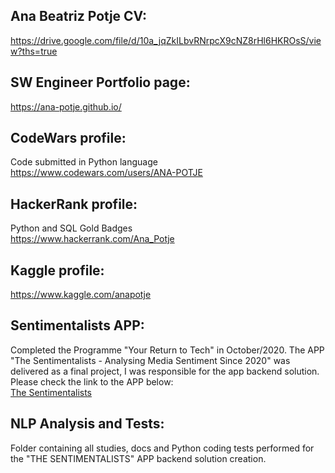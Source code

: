 ## Ana Beatriz Potje CV:
https://drive.google.com/file/d/10a_jqZkILbvRNrpcX9cNZ8rHl6HKROsS/view?ths=true

## SW Engineer Portfolio page:
https://ana-potje.github.io/

## CodeWars profile: 
Code submitted in  Python language<br /> 
https://www.codewars.com/users/ANA-POTJE

## HackerRank profile: 
Python and SQL Gold Badges<br /> 
https://www.hackerrank.com/Ana_Potje

## Kaggle profile:
https://www.kaggle.com/anapotje

## Sentimentalists APP: 
Completed the Programme "Your Return to Tech" in October/2020. The APP "The Sentimentalists - Analysing Media Sentiment Since 2020" was delivered as a final project, I was responsible for the app backend solution. Please check the link to the APP below:<br />
[The Sentimentalists](https://thesentimentalists.github.io)

## NLP Analysis and Tests:
Folder containing all studies, docs and Python coding tests performed for the "THE SENTIMENTALISTS" APP backend solution creation.
